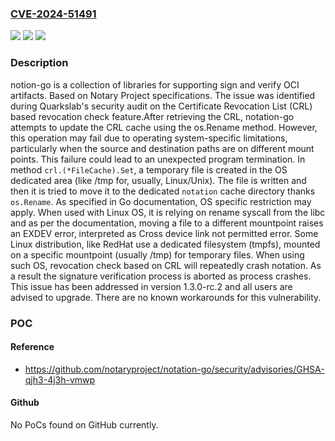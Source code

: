 ### [CVE-2024-51491](https://cve.mitre.org/cgi-bin/cvename.cgi?name=CVE-2024-51491)
![](https://img.shields.io/static/v1?label=Product&message=notation-go&color=blue)
![](https://img.shields.io/static/v1?label=Version&message=%3D%20%3D%201.3.0-rc.1%20&color=brighgreen)
![](https://img.shields.io/static/v1?label=Vulnerability&message=CWE-703%3A%20Improper%20Check%20or%20Handling%20of%20Exceptional%20Conditions&color=brighgreen)

### Description

notion-go is a collection of libraries for supporting sign and verify OCI artifacts. Based on Notary Project specifications. The issue was identified during Quarkslab's security audit on the Certificate Revocation List (CRL) based revocation check feature.After retrieving the CRL, notation-go attempts to update the CRL cache using the os.Rename method. However, this operation may fail due to operating system-specific limitations, particularly when the source and destination paths are on different mount points. This failure could lead to an unexpected program termination. In method `crl.(*FileCache).Set`, a temporary file is created in the OS dedicated area (like /tmp for, usually, Linux/Unix). The file is written and then it is tried to move it to the dedicated `notation` cache directory thanks `os.Rename`. As specified in Go documentation, OS specific restriction may apply. When used with Linux OS, it is relying on rename syscall from the libc and as per the documentation, moving a file to a different mountpoint raises an EXDEV error, interpreted as Cross device link not permitted error. Some Linux distribution, like RedHat use a dedicated filesystem (tmpfs), mounted on a specific mountpoint (usually /tmp) for temporary files. When using such OS, revocation check based on CRL will repeatedly crash notation. As a result the signature verification process is aborted as process crashes. This issue has been addressed in version 1.3.0-rc.2 and all users are advised to upgrade. There are no known workarounds for this vulnerability.

### POC

#### Reference
- https://github.com/notaryproject/notation-go/security/advisories/GHSA-qjh3-4j3h-vmwp

#### Github
No PoCs found on GitHub currently.

